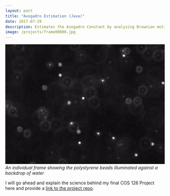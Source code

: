 ```yaml
---
layout: post
title: "Avogadro Estimation (Java)"
date: 2017-07-29
description: Estimates the Avogadro Constant by analyzing Brownian motion in polystyrene beads suspended in water
image: /projects/frame00000.jpg
---
```

![]( /projects/frame00000.jpg )*An individual frame showing the polystyrene beads illuminated against a backdrop of water*

I will go ahead and explain the science behind my final COS 126 Project here and provide a 
[link to the project repo](https://github.com/justintranjt/avogadro-estimate).
